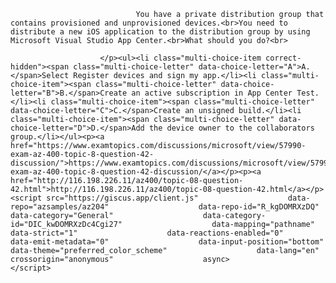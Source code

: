 <p class="card-text">
							
								You have a private distribution group that contains provisioned and unprovisioned devices.<br>You need to distribute a new iOS application to the distribution group by using Microsoft Visual Studio App Center.<br>What should you do?<br>
							
						</p><ul><li class="multi-choice-item correct-hidden"><span class="multi-choice-letter" data-choice-letter="A">A.</span>Select Register devices and sign my app.</li><li class="multi-choice-item"><span class="multi-choice-letter" data-choice-letter="B">B.</span>Create an active subscription in App Center Test.</li><li class="multi-choice-item"><span class="multi-choice-letter" data-choice-letter="C">C.</span>Create an unsigned build.</li><li class="multi-choice-item"><span class="multi-choice-letter" data-choice-letter="D">D.</span>Add the device owner to the collaborators group.</li></ul><p><a href="https://www.examtopics.com/discussions/microsoft/view/57990-exam-az-400-topic-8-question-42-discussion/">https://www.examtopics.com/discussions/microsoft/view/57990-exam-az-400-topic-8-question-42-discussion/</a></p><p><a href="http://116.198.226.11/az400/topic-08-question-42.html">http://116.198.226.11/az400/topic-08-question-42.html</a></p><script src="https://giscus.app/client.js"                    data-repo="azsamples/az204"                    data-repo-id="R_kgDOMRXzDQ"                    data-category="General"                    data-category-id="DIC_kwDOMRXzDc4Cgi27"                    data-mapping="pathname"                    data-strict="1"                    data-reactions-enabled="0"                    data-emit-metadata="0"                    data-input-position="bottom"                    data-theme="preferred_color_scheme"                    data-lang="en"                    crossorigin="anonymous"                    async>                    </script>
